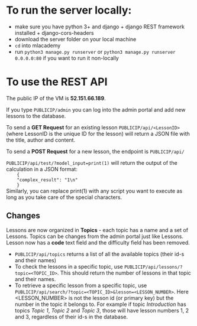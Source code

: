 <h1>To run the server locally: </h1>

<ul>
<li>make sure you have python 3+ and django + django REST framework installed + django-cors-headers
<li>download the server folder on your local machine</li>
<li><code>cd</code> into mlacademy</li>
<li>run <code>python3 manage.py runserver</code> or <code>python3 manage.py runserver 0.0.0.0:80</code> if you want to run it non-locally</li> 
</ul> 

<h1>To use the REST API</h1>

<p>The public IP of the VM is <b>52.151.66.189</b>.</p>

If you type <code>PUBLICIP/admin</code> you can log into the admin portal and add new lessons to the database.</p>
<p>To send a <b>GET Request</b> for an existing lesson <code>PUBLICIP/api/&ltLessonID&gt</code> (where LessonID is the unique ID for the lesson) will return a JSON file with the title, author and content. </p>
<p>To send a <b>POST Request</b> for a new lesson, the endpoint is <code>PUBLICIP/api/</code></p>
<p><code>PUBLICIP/api/test/?model_input=print(1)</code> will return the output of the calculation in a JSON format: <code> 
    {
    "complex_result": "1\n"
    }
</code>
Similarly, you can replace print(1) with any script you want to execute as long as you take care of the special characters. 
</p>

<h2>Changes</h2> 
<p>Lessons are now organized in <b>Topics</b> - each topic has a name and a set of Lessons. Topics can be changes from the admin portal just like Lessons. Lesson now has a <b>code</b> text field and the difficulty field has been removed.</p>
<ul>
    <li><code>PUBLICIP/api/topics</code> returns a list of all the available topics (their id-s and their names)</li>
    <li>To check the lessons in a specific topic, use <code>PUBLICIP/api/lessons/?topic=&ltTOPIC_ID&gt</code>. This should return the number of lessons in that topic and their names.</li>
    <li>To retrieve a specific lesson from a specific topic, use <code>PUBLICIP/api/search/?topic=&ltTOPIC_ID&gt&amplesson=&ltLESSON_NUMBER&gt</code>. Here &ltLESSON_NUMBER&gt is not the lesson id (or primary key) but the number in the topic it belongs to. For example if topic <i>Introduction</i> has topics <i>Topic 1</i>, <i>Topic 2</i> and <i>Topic 3</i>, those will have lesson numbers 1, 2 and 3, regardless of their id-s in the database.</li>
</ul>

